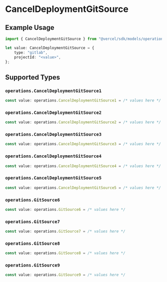 # CancelDeploymentGitSource

## Example Usage

```typescript
import { CancelDeploymentGitSource } from "@vercel/sdk/models/operations";

let value: CancelDeploymentGitSource = {
    type: "gitlab",
    projectId: "<value>",
};
```

## Supported Types

### `operations.CancelDeploymentGitSource1`

```typescript
const value: operations.CancelDeploymentGitSource1 = /* values here */
```

### `operations.CancelDeploymentGitSource2`

```typescript
const value: operations.CancelDeploymentGitSource2 = /* values here */
```

### `operations.CancelDeploymentGitSource3`

```typescript
const value: operations.CancelDeploymentGitSource3 = /* values here */
```

### `operations.CancelDeploymentGitSource4`

```typescript
const value: operations.CancelDeploymentGitSource4 = /* values here */
```

### `operations.CancelDeploymentGitSource5`

```typescript
const value: operations.CancelDeploymentGitSource5 = /* values here */
```

### `operations.GitSource6`

```typescript
const value: operations.GitSource6 = /* values here */
```

### `operations.GitSource7`

```typescript
const value: operations.GitSource7 = /* values here */
```

### `operations.GitSource8`

```typescript
const value: operations.GitSource8 = /* values here */
```

### `operations.GitSource9`

```typescript
const value: operations.GitSource9 = /* values here */
```

